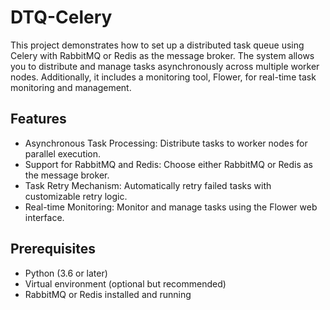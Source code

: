 # DTQ-Celery
This project demonstrates how to set up a distributed task queue using Celery with RabbitMQ or Redis as the message broker. The system allows you to distribute and manage tasks asynchronously across multiple worker nodes. Additionally, it includes a monitoring tool, Flower, for real-time task monitoring and management.
## Features
- Asynchronous Task Processing: Distribute tasks to worker nodes for parallel execution.
- Support for RabbitMQ and Redis: Choose either RabbitMQ or Redis as the message broker.
- Task Retry Mechanism: Automatically retry failed tasks with customizable retry logic.
- Real-time Monitoring: Monitor and manage tasks using the Flower web interface.
## Prerequisites
- Python (3.6 or later)
- Virtual environment (optional but recommended)
- RabbitMQ or Redis installed and running